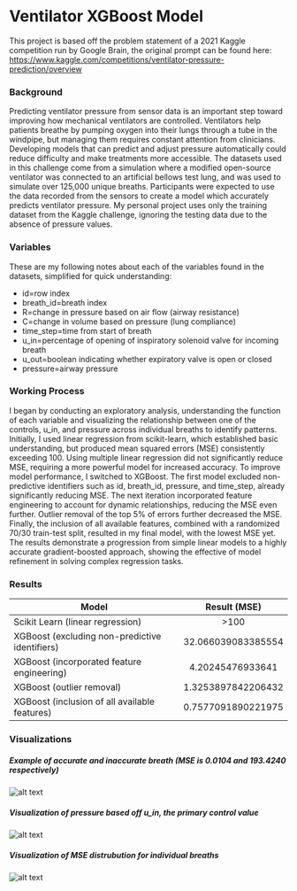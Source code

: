 # Ventilator XGBoost Model 

This project is based off the problem statement of a 2021 Kaggle competition run by Google Brain, the original prompt can be found here: <https://www.kaggle.com/competitions/ventilator-pressure-prediction/overview>

### Background

Predicting ventilator pressure from sensor data is an important step toward improving how mechanical ventilators are controlled. Ventilators help patients breathe by pumping oxygen into their lungs through a tube in the windpipe, but managing them requires constant attention from clinicians. Developing models that can predict and adjust pressure automatically could reduce difficulty and make treatments more accessible. The datasets used in this challenge come from a simulation where a modified open-source ventilator was connected to an artificial bellows test lung, and was used to simulate over 125,000 unique breaths. Participants were expected to use the data recorded from the sensors to create a model which accurately predicts ventilator pressure. My personal project uses only the training dataset from the Kaggle challenge, ignoring the testing data due to the absence of pressure values. 

### Variables 

These are my following notes about each of the variables found in the datasets, simplified for quick understanding:

* id=row index
* breath_id=breath index
* R=change in pressure based on air flow (airway resistance)
* C=change in volume based on pressure (lung compliance)
* time_step=time from start of breath
* u_in=percentage of opening of inspiratory solenoid valve for incoming breath
* u_out=boolean indicating whether expiratory valve is open or closed
* pressure=airway pressure

### Working Process

I began by conducting an exploratory analysis, understanding the function of each variable and visualizing the relationship between one of the controls, u_in, and pressure across individual breaths to identify patterns.
​Initially, I used linear regression from scikit-learn, which established basic understanding, but produced mean squared errors (MSE) consistently exceeding 100. Using multiple linear regression did not significantly reduce MSE, requiring a more powerful model for increased accuracy. To improve model performance, I switched to XGBoost. The first model excluded non-predictive identifiers such as id, breath_id, pressure, and time_step, already significantly reducing MSE. The next iteration incorporated feature engineering to account for dynamic relationships, reducing the MSE even further. Outlier removal of the top 5% of errors further decreased the MSE. Finally, the inclusion of all available features, combined with a randomized 70/30 train-test split, resulted in my final model, with the lowest MSE yet. The results demonstrate a progression from simple linear models to a highly accurate gradient-boosted approach, showing the effective of model refinement in solving complex regression tasks.

### Results

| Model        | Result (MSE)  |
| ------------- |:-------------:|
| Scikit Learn (linear regression)    |  >100 |
| XGBoost (excluding non-predictive identifiers)      | 32.066039083385554     |
| XGBoost (incorporated feature engineering) | 4.20245476933641      |
| XGBoost (outlier removal) | 1.3253897842206432     |
| XGBoost (inclusion of all available features) | 0.7577091890221975      |

### Visualizations

##### Example of accurate and inaccurate breath (MSE is 0.0104 and 193.4240 respectively)
![alt text](<img width="3840" height="2160" alt="image" src="https://github.com/user-attachments/assets/e3eeb6cb-4569-458a-abc1-c30a1cd0b329" />)

##### Visualization of pressure based off u_in, the primary control value
![alt text](<img width="3840" height="2160" alt="image" src="https://github.com/user-attachments/assets/712f55a2-5b2c-4376-820d-f22de038443d" />)

##### Visualization of MSE distrubution for individual breaths
![alt text](<img width="3840" height="2160" alt="image" src="https://github.com/user-attachments/assets/17dc57e7-ec68-41f7-9e18-817f764e9ac5" />)
